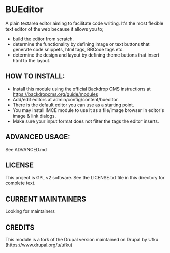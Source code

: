 
BUEditor
========

A plain textarea editor aiming to facilitate code writing.
It's the most flexible text editor of the web because it allows you to;
 - build the editor from scratch.
 - determine the functionality by defining image or text buttons that generate 
 code snippets, html tags, BBCode tags etc.
 - determine the design and layout by defining theme buttons that insert html to
 the layout.


HOW TO INSTALL:
---------------
- Install this module using the official Backdrop CMS instructions at 
https://backdropcms.org/guide/modules
- Add/edit editors at admin/config/content/bueditor.
- There is the default editor you can use as a starting point.
- You may install IMCE module to use it as a file/image browser in editor's 
image & link dialogs.
- Make sure your input format does not filter the tags the editor inserts.


ADVANCED USAGE:  
---------------    
See ADVANCED.md

LICENSE
---------------    

This project is GPL v2 software. See the LICENSE.txt file in this directory 
for complete text.

CURRENT MAINTAINERS
---------------    

Looking for maintainers

CREDITS   
--------------- 

This module is a fork of the Drupal version maintained on Drupal by Ufku 
(https://www.drupal.org/u/ufku)
